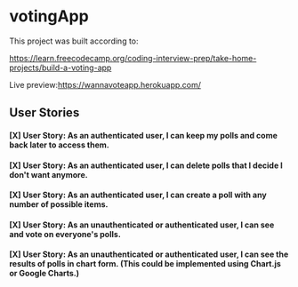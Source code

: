 # votingApp

This project was built according to:

https://learn.freecodecamp.org/coding-interview-prep/take-home-projects/build-a-voting-app

Live preview:https://wannavoteapp.herokuapp.com/

User Stories
----------------

#### [X] User Story: As an authenticated user, I can keep my polls and come back later to access them.

#### [X] User Story: As an authenticated user, I can delete polls that I decide I don't want anymore.

#### [X] User Story: As an authenticated user, I can create a poll with any number of possible items.

#### [X] User Story: As an unauthenticated or authenticated user, I can see and vote on everyone's polls.

#### [X] User Story: As an unauthenticated or authenticated user, I can see the results of polls in chart form. (This could be implemented using Chart.js or Google Charts.)
